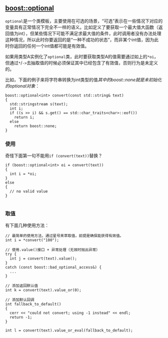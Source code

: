## [boost::optional](https://www.boost.org/doc/libs/1_61_0/libs/optional/doc/html/index.html)

`optional`是一个类模板，主要使用在可选的场景，“可选”表示在一些情况下对应的变量具有正常情况下完全不一样的语义。比如定义了要获取一个最大值大函数（返回值为int），但某些情况下可能不满足求最大值的条件，此时调用者没有办法处理这种情况，所以此时你要返回的是“一种不成功的状态”，而非某个int值，因为此时你返回的任何一个int值都可能是有效值。

如果用类型A实例化了`optional`类，此时要获取类型A的值需要通过如上的`*oi`，但通过`*`/`->`去抽取值的时候必须保证其中已经包含了有效值，否则行为是未定义的。

比如，下面的例子来将字符串转换为int类型的值*其中的boost::none就是未初始化的optional对象*：

```
boost::optional<int> convert(const std::string& text)
{
  std::stringstream s(text);
  int i;
  if ((s >> i) && s.get() == std::char_traits<char>::eof())
    return i;
  else
    return boost::none;
}
```

### 使用

奇怪下面第一句不能用`if (convert(text))`替换？

```
if (boost::optional<int> oi = convert(text))
{
  int i = *oi;
}
else
{
  // no valid value
}


```

### 取值

有下面几种使用方法：

```
// 最简单的使用方法，通过星号来萃取值，前提是确保能获得有效值。
int i = *convert("100");

// 使用.value()接口 + 异常处理（无效时抛出异常）
try {
  int j = convert(text).value();
}
catch (const boost::bad_optional_access&) {
  ...
}

// 添加返回默认值
int k = convert(text).value_or(0);

// 添加默认回调
int fallback_to_default()
{
  cerr << "could not convert; using -1 instead" << endl;
  return -1;
}

int l = convert(text).value_or_eval(fallback_to_default);
```
